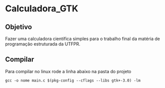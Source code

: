 # Calculadora_GTK


## Objetivo

Fazer uma calculadora científica simples para o trabalho final da matéria de programação estruturada da UTFPR.


## Compilar

Para compilar no linux rode a linha abaixo na pasta do projeto

    gcc -o nome main.c $(pkg-config --cflags --libs gtk+-3.0) -lm

